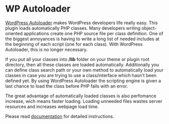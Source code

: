 # WP Autoloader

[WordPress Autoloader](https://bitbucket.org/holyfield/wp-autoloader) makes WordPress developers life really easy. This plugin loads automatically PHP classes. Many developers writing object-oriented applications create one PHP source file per class definition. One of the biggest annoyances is having to write a long list of needed includes at the beginning of each script (one for each class). With WordPress Autoloader, this is no longer necessary.

If you put all your classes into **/lib** folder on your theme or plugin root directory, then all these classes are loaded automatically. Additionally you can define class search path or your own method to automatically load your classes in case you are trying to use a class/interface which hasn't been defined yet. By using WordPress Autoloader the scripting engine is given a last chance to load the class before PHP fails with an error.

The great advantage of automatically loaded classes is also perfomance increase, wich means faster loading. Loading unneeded files wastes server resources and increases webpage load time.

Please read [documentation](https://bitbucket.org/holyfield/wp-autoloader/wiki) for detailed instructions.